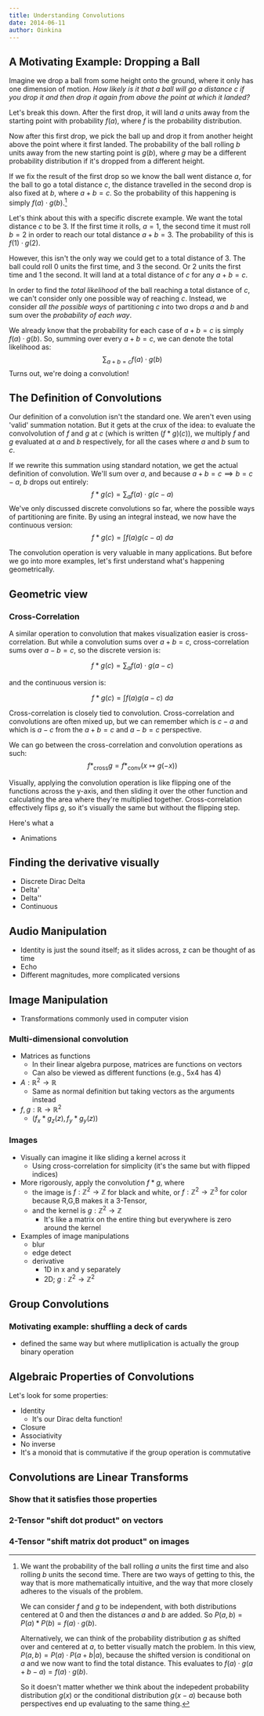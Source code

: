 ```yaml
---
title: Understanding Convolutions
date: 2014-06-11
author: Oinkina
---
```


A Motivating Example: Dropping a Ball
----

Imagine we drop a ball from some height onto the ground, where it only has one dimension of motion. *How likely is it that a ball will go a distance $c$ if you drop it and then drop it again from above the point at which it landed?*

Let's break this down. After the first drop, it will land $a$ units away from the starting point with probability $f(a)$, where $f$ is the probability distribution.

Now after this first drop, we pick the ball up and drop it from another height above the point where it first landed. The probability of the ball rolling $b$ units away from the new starting point is $g(b)$, where $g$ may be a different probability distribution if it's dropped from a different height.

<!--FIX THIS PARAGRAPH: fix the result -> probability doesn't sound right; conditioned on it being a ??-->

If we fix the result of the first drop so we know the ball went distance $a$, for the ball to go a total distance $c$, the distance travelled in the second drop is also fixed at $b$, where $a+b=c$. So the probability of this happening is simply $f(a) \cdot g(b)$.[^expl]

[^expl]: 
    We want the probability of the ball rolling $a$ units the first time and also rolling $b$ units the second time. There are two ways of getting to this, the way that is more mathematically intuitive, and the way that more closely adheres to the visuals of the problem. 

    We can consider $f$ and $g$ to be independent, with both distributions centered at 0 and then the distances $a$ and $b$ are added. So $P(a,b) = P(a) * P(b) = f(a) \cdot g(b)$. 

    Alternatively, we can think of the probability distribution $g$ as shifted over and centered at $a$, to better visually match the problem. In this view, $P(a,b) = P(a) \cdot P(a+b \vert a)$, because the shifted version is conditional on $a$ and we now want to find the total distance. This evaluates to $f(a) \cdot g(a+b-a)=f(a) \cdot g(b)$.

    So it doesn't matter whether we think about the indepedent probability distribution $g(x)$ or the conditional distribution $g(x-a)$ because both perspectives end up evaluating to the same thing.

Let's think about this with a specific discrete example. We want the total distance $c$ to be 3. If the first time it rolls, $a=1$, the second time it must roll $b=2$ in order to reach our total distance $a+b=3$. The probability of this is $f(1) \cdot g(2)$. 

However, this isn't the only way we could get to a total distance of 3. The ball could roll 0 units the first time, and 3 the second. Or 2 units the first time and 1 the second. It will land at a total distance of $c$ for any $a+b=c$. 

In order to find the *total likelihood* of the ball reaching a total distance of $c$, we can't consider only one possible way of reaching $c$. Instead, we consider *all the possible ways* of partitioning $c$ into two drops $a$ and $b$ and sum over the *probability of each way*. 

We already know that the probability for each case of $a+b=c$ is simply $f(a) \cdot g(b)$. So, summing over every $a+b=c$, we can denote the total likelihood as:
$$\sum_{a+b=c} f(a) \cdot g(b)$$
Turns out, we're doing a convolution! 



The Definition of Convolutions
----

Our definition of a convolution isn't the standard one. We aren't even using 'valid' summation notation. But it gets at the crux of the idea: to evaluate the convolvolution of $f$ and $g$ at $c$ (which is written $(f \ast g)(c)$), we multiply $f$ and $g$ evaluated at $a$ and $b$ respectively, for all the cases where $a$ and $b$ sum to $c$.

If we rewrite this summation using standard notation, we get the actual definition of convolution. We'll sum over $a$, and because $a+b=c \implies b=c-a$, $b$ drops out entirely: 
$$f \ast g (c) = \sum_a f(a) \cdot g(c-a)$$
We've only discussed discrete convolutions so far, where the possible ways of partitioning are finite. By using an integral instead, we now have the continuous version:
$$f \ast g (c) = \int f(a)g(c-a) ~da$$

The convolution operation is very valuable in many applications. But before we go into more examples, let's first understand what's happening geometrically.

Geometric view
-----
### Cross-Correlation

A similar operation to convolution that makes visualization easier is cross-correlation. But while a convolution sums over $a+b=c$, cross-correlation sums over $a-b=c$, so the discrete version is:

$$f \ast g (c) = \sum_a f(a) \cdot g(a-c)$$

and the continuous version is:

$$f \ast g (c) = \int f(a)g(a-c) ~da$$

Cross-correlation is closely tied to convolution. Cross-correlation and convolutions are often mixed up, but we can remember which is $c-a$ and which is $a-c$ from the $a+b=c$ and $a-b=c$ perspective. 

We can go between the cross-correlation and convolution operations as such:
$$f \ast_{\text{cross}} g = f \ast_{\text{conv}} (x \mapsto g(-x))$$

Visually, applying the convolution operation is like flipping one of the functions across the y-axis, and then sliding it over the other function and calculating the area where they're multiplied together. Cross-correlation effectively flips $g$, so it's visually the same but without the flipping step.

Here's what a 

* Animations

Finding the derivative visually
---
* Discrete Dirac Delta
* Delta'
* Delta''
* Continuous

Audio Manipulation
---
* Identity is just the sound itself; as it slides across, z can be thought of as time
* Echo
* Different magnitudes, more complicated versions

Image Manipulation 
----
* Transformations commonly used in computer vision

### Multi-dimensional convolution
* Matrices as functions
    * In their linear algebra purpose, matrices are functions on vectors
    * Can also be viewed as different functions (e.g., 5x4 has 4)
* $A: \mathbb{R}^2 \to \mathbb{R}$
    * Same as normal definition but taking vectors as the arguments instead
* $f,g: \mathbb{R} \to \mathbb{R}^2$ 
    * $(f_x \ast g_z (z), f_y \ast g_y(z))$

### Images
* Visually can imagine it like sliding a kernel across it 
    * Using cross-correlation for simplicity (it's the same but with flipped indices)
* More rigorously, apply the convolution $f \ast g$, where 
    * the image is $f: \mathbb{Z}^2 \to \mathbb{Z}$ for black and white, or $f: \mathbb{Z}^2 \to \mathbb{Z}^3$ for color because R,G,B makes it a 3-Tensor, 
    * and the kernel is $g: \mathbb{Z}^2 \to \mathbb{Z}$
    	* It's like a matrix on the entire thing but everywhere is zero around the kernel
* Examples of image manipulations
    * blur 
    * edge detect
    * derivative
        * 1D in x and y separately
        * 2D; $g: \mathbb{Z}^2 \to \mathbb{Z}^2$

Group Convolutions
-----
### Motivating example: shuffling a deck of cards
* defined the same way but where mutliplication is actually the group binary operation

Algebraic Properties of Convolutions
-----
Let's look for some properties:

* Identity
	* It's our Dirac delta function!
* Closure
* Associativity
* No inverse
* It's a monoid that is commutative if the group operation is commutative 

Convolutions are Linear Transforms
------
### Show that it satisfies those properties
### 2-Tensor "shift dot product" on vectors
### 4-Tensor "shift matrix dot product" on images